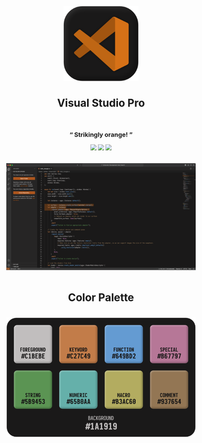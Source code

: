 <h1 align="center">
  <br>
    <img src="https://raw.githubusercontent.com/diquah/Visual-Studio-Pro/main/logo.png" width="200">
  <br><br>
  Visual Studio Pro
  <br>
  <br>
</h1>

<h3 align="center">“ Strikingly orange! ”</h3>

<p align="center">
<img src="https://img.shields.io/github/v/release/diquah/Visual-Studio-Pro?style=for-the-badge&logo=github">
<img src="https://img.shields.io/visual-studio-marketplace/i/diquah.visual-studio-pro?style=for-the-badge&logo=visual%20studio%20code">
<img src="https://img.shields.io/visual-studio-marketplace/stars/diquah.visual-studio-pro?style=for-the-badge">

</p>

<br>

<img align="center" src="https://raw.githubusercontent.com/diquah/Visual-Studio-Pro/main/screenshot.png" align="center">

<br>
<br>

<h1 align="center">Color Palette</h1>

<br>

<img align="center" src="https://raw.githubusercontent.com/diquah/Visual-Studio-Pro/main/color-demo.png" align="center">